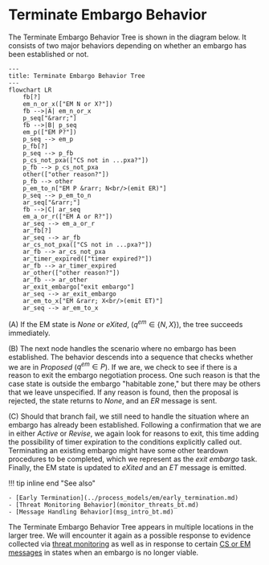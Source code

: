 # Terminate Embargo Behavior

The Terminate Embargo Behavior Tree is shown in the diagram below.
It consists of two major behaviors depending on whether an embargo has been established or not.

```mermaid
---
title: Terminate Embargo Behavior Tree
---
flowchart LR
    fb[?]
    em_n_or_x(["EM N or X?"])
    fb -->|A| em_n_or_x
    p_seq["&rarr;"]
    fb -->|B| p_seq
    em_p(["EM P?"])
    p_seq --> em_p
    p_fb[?]
    p_seq --> p_fb
    p_cs_not_pxa(["CS not in ...pxa?"])
    p_fb --> p_cs_not_pxa
    other(["other reason?"])
    p_fb --> other
    p_em_to_n["EM P &rarr; N<br/>(emit ER)"]
    p_seq --> p_em_to_n
    ar_seq["&rarr;"]
    fb -->|C| ar_seq
    em_a_or_r(["EM A or R?"])
    ar_seq --> em_a_or_r
    ar_fb[?]
    ar_seq --> ar_fb
    ar_cs_not_pxa(["CS not in ...pxa?"])
    ar_fb --> ar_cs_not_pxa
    ar_timer_expired(["timer expired?"])
    ar_fb --> ar_timer_expired
    ar_other(["other reason?"])
    ar_fb --> ar_other
    ar_exit_embargo["exit embargo"]
    ar_seq --> ar_exit_embargo
    ar_em_to_x["EM &rarr; X<br/>(emit ET)"]
    ar_seq --> ar_em_to_x
```

(A) If the EM state is *None* or *eXited*, ($q^{em} \in \{N{,}X\}$), the tree succeeds immediately.

(B) The next node handles the scenario where no embargo has been established.
The behavior descends into a sequence that checks whether we are in $Proposed$ ($q^{em} \in P$).
If we are, we check to see if there is a reason to exit the embargo negotiation process.
One such reason is that the case state is outside the embargo "habitable zone," but there may be others that we leave
unspecified.
If any reason is found, then the proposal is rejected, the state returns to *None*, and an $ER$ message is sent.

(C) Should that branch fail, we still need to handle the situation where an embargo has already been established.
Following a confirmation that we are in either *Active* or *Revise*, we again look for reasons to exit, this time
adding the possibility of timer expiration to the conditions explicitly called out.
Terminating an existing embargo might have some other teardown procedures to be completed, which we represent as the
*exit embargo* task.
Finally, the EM state is updated to *eXited* and an $ET$ message is emitted.

!!! tip inline end "See also"

    - [Early Termination](../process_models/em/early_termination.md)
    - [Threat Monitoring Behavior](monitor_threats_bt.md)
    - [Message Handling Behavior](msg_intro_bt.md)


The Terminate Embargo Behavior Tree appears in multiple locations in the
larger tree.
We will encounter it again as a possible response to evidence collected via
[threat monitoring](monitor_threats_bt.md)
as well as in response to certain [CS or EM messages](msg_intro_bt.md)
in states when an embargo is no longer viable.
